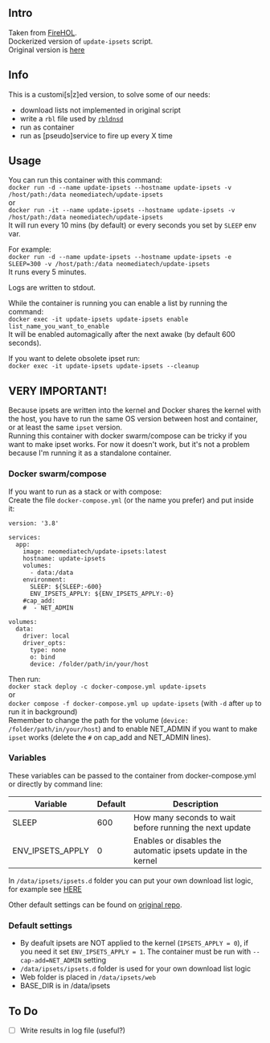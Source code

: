 ## Intro
Taken from [FireHOL](https://github.com/firehol/blocklist-ipsets/wiki).  
Dockerized version of `update-ipsets` script.  
Original version is [here](https://raw.githubusercontent.com/firehol/firehol/master/sbin/update-ipsets)  

## Info
This is a customi[s|z]ed version, to solve some of our needs:  
- download lists not implemented in original script
- write a `rbl` file used by [`rbldnsd`](https://github.com/Neomediatech/rbldns)
- run as container
- run as [pseudo]service to fire up every X time

## Usage
You can run this container with this command:  
`docker run -d --name update-ipsets --hostname update-ipsets -v /host/path:/data neomediatech/update-ipsets`  
or  
`docker run -it --name update-ipsets --hostname update-ipsets -v /host/path:/data neomediatech/update-ipsets`  
It will run every 10 mins (by default) or every seconds you set by `SLEEP` env var.  

For example:  
`docker run -d --name update-ipsets --hostname update-ipsets -e SLEEP=300 -v /host/path:/data neomediatech/update-ipsets`  
It runs every 5 minutes.  

Logs are written to stdout.  

While the container is running you can enable a list by running the command:  
`docker exec -it update-ipsets update-ipsets enable list_name_you_want_to_enable`  
It will be enabled automagically after the next awake (by default 600 seconds).

If you want to delete obsolete ipset run:  
`docker exec -it update-ipsets update-ipsets --cleanup`  

## VERY IMPORTANT!
Because ipsets are written into the kernel and Docker shares the kernel with the host, you have to run the same OS version between host and container, or at least the same `ipset` version.  
Running this container with docker swarm/compose can be tricky if you want to make ipset works. For now it doesn't work, but it's not a problem because I'm running it as a standalone container.  

### Docker swarm/compose
If you want to run as a stack or with compose:  
Create the file `docker-compose.yml` (or the name you prefer) and put inside it:  
```
version: '3.8'

services:
  app:
    image: neomediatech/update-ipsets:latest
    hostname: update-ipsets
    volumes:
      - data:/data
    environment:
      SLEEP: ${SLEEP:-600}
      ENV_IPSETS_APPLY: ${ENV_IPSETS_APPLY:-0}
    #cap_add:
    #  - NET_ADMIN

volumes:
  data:
    driver: local
    driver_opts:
      type: none
      o: bind
      device: /folder/path/in/your/host

```
Then run:  
`docker stack deploy -c docker-compose.yml update-ipsets`  
or  
`docker compose -f docker-compose.yml up update-ipsets` (with `-d` after `up` to run it in background)  
Remember to change the path for the volume (`device: /folder/path/in/your/host`) and to enable NET_ADMIN if you want to make `ipset` works (delete the `#` on cap_add and NET_ADMIN lines).  

### Variables

These variables can be passed to the container from docker-compose.yml or directly by command line:

| Variable         | Default | Description                                                   |
| ---------------- | ------- | ------------------------------------------------------------- |
| SLEEP            | 600     | How many seconds to wait before running the next update       |
| ENV_IPSETS_APPLY | 0       | Enables or disables the automatic ipsets update in the kernel |

In `/data/ipsets/ipsets.d` folder you can put your own download list logic, for example see [HERE](ipsets.d/)  

Other default settings can be found on [original repo](https://github.com/firehol/blocklist-ipsets/wiki/Downloading-IP-Lists).  
### Default settings
- By deafult ipsets are NOT applied to the kernel (`IPSETS_APPLY = 0`), if you need it set `ENV_IPSETS_APPLY = 1`. The container must be run with `--cap-add=NET_ADMIN` setting
- `/data/ipsets/ipsets.d` folder is used for your own download list logic
- Web folder is placed in `/data/ipsets/web`
- BASE_DIR is in /data/ipsets

## To Do
- [ ] Write results in log file (useful?)

